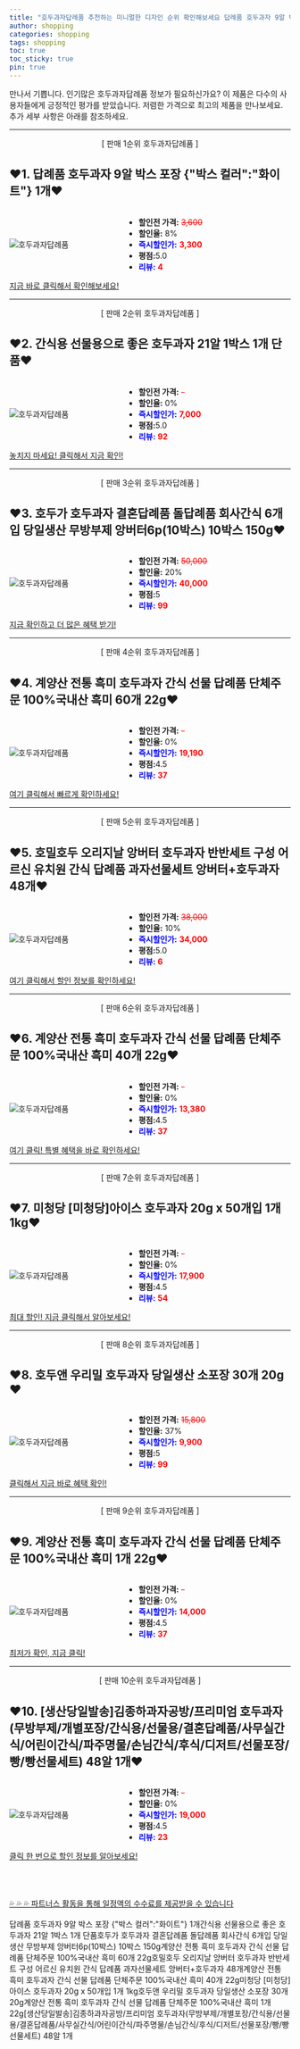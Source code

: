 ```yaml
---
title: "호두과자답례품 추천하는 미니멀한 디자인 순위 확인해보세요 답례품 호두과자 9알 박스 포장"
author: shopping
categories: shopping
tags: shopping
toc: true
toc_sticky: true
pin: true
---
```

만나서 기쁩니다. 인기많은 호두과자답례품 정보가 필요하신가요?  이 제품은 다수의 사용자들에게 긍정적인 평가를 받았습니다. 저렴한 가격으로 최고의 제품을 만나보세요. 추가 세부 사항은 아래를 참조하세요.

---
<p class="toplist" style="margin: 0 auto; display: block; width: fit-content;">[ 판매 1순위 호두과자답례품 ]</p>

<h2><strong>❤️1. 답례품 호두과자 9알 박스 포장 {"박스 컬러":"화이트"} 1개❤️</strong></h2>

<div style="display: flex; align-items: center;">
    <div style="flex: 0.4;">
        <img src="https://thumbnail10.coupangcdn.com/thumbnails/remote/230x230ex/image/vendor_inventory/95fa/f25355c9a32d82f07ceb46e0c2ab41fac36dd6732853414196413c138864.png" alt="호두과자답례품" style="max-width: 100%;">
    </div>
    <div style="flex: 0.6; margin-left: 10px;">
        <ul>
            <li><strong>할인전 가격:</strong> <del style="color: red;">3,600</del></li>
            <li><strong>할인율:</strong> 8%</li>
            <li><span style='color:blue'><strong>즉시할인가:</strong></span> <span style='color:red'><strong>3,300</strong></span></li>
            <li><strong>평점:</strong>5.0</li>
            <li><span style='color:blue'><strong>리뷰:</strong></span> <span style='color:red'><strong>4</strong></span></li>
        </ul>
    </div>
</div>
<div class="center">
    <a href="https://selin100587.github.io?lptag=AF9450613&subid=githubio&pageKey=6155095589&traceid=V0-153&itemId=11908926602&vendorItemId=74927927341" class="myButton">
        지금 바로 클릭해서 확인해보세요!
    </a>
</div>


---
<p class="toplist" style="margin: 0 auto; display: block; width: fit-content;">[ 판매 2순위 호두과자답례품 ]</p>

<h2><strong>❤️2. 간식용 선물용으로 좋은 호두과자 21알 1박스 1개 단품❤️</strong></h2>

<div style="display: flex; align-items: center;">
    <div style="flex: 0.4;">
        <img src="https://thumbnail10.coupangcdn.com/thumbnails/remote/230x230ex/image/vendor_inventory/ed20/ca216d3175877fc8c46a855c046cb883e4eb498dc5e1fb2cde1df75bfc1e.jpg" alt="호두과자답례품" style="max-width: 100%;">
    </div>
    <div style="flex: 0.6; margin-left: 10px;">
        <ul>
            <li><strong>할인전 가격:</strong> <del style="color: red;">-</del></li>
            <li><strong>할인율:</strong> 0%</li>
            <li><span style='color:blue'><strong>즉시할인가:</strong></span> <span style='color:red'><strong>7,000</strong></span></li>
            <li><strong>평점:</strong>5.0</li>
            <li><span style='color:blue'><strong>리뷰:</strong></span> <span style='color:red'><strong>92</strong></span></li>
        </ul>
    </div>
</div>
<div class="center">
    <a href="https://selin100587.github.io?lptag=AF9450613&subid=githubio&pageKey=5297180710&traceid=V0-153&itemId=7637488445&vendorItemId=74927927376" class="myButton">
        놓치지 마세요! 클릭해서 지금 확인!
    </a>
</div>


---
<p class="toplist" style="margin: 0 auto; display: block; width: fit-content;">[ 판매 3순위 호두과자답례품 ]</p>

<h2><strong>❤️3. 호두가 호두과자 결혼답례품 돌답례품 회사간식 6개입 당일생산 무방부제 앙버터6p(10박스) 10박스 150g❤️</strong></h2>

<div style="display: flex; align-items: center;">
    <div style="flex: 0.4;">
        <img src="https://thumbnail10.coupangcdn.com/thumbnails/remote/230x230ex/image/vendor_inventory/efb7/c994e689f0a539b71dba9de1322e43fdcf02e2e8727d8c0baef60a8eec16.jpg" alt="호두과자답례품" style="max-width: 100%;">
    </div>
    <div style="flex: 0.6; margin-left: 10px;">
        <ul>
            <li><strong>할인전 가격:</strong> <del style="color: red;">50,000</del></li>
            <li><strong>할인율:</strong> 20%</li>
            <li><span style='color:blue'><strong>즉시할인가:</strong></span> <span style='color:red'><strong>40,000</strong></span></li>
            <li><strong>평점:</strong>5</li>
            <li><span style='color:blue'><strong>리뷰:</strong></span> <span style='color:red'><strong>99</strong></span></li>
        </ul>
    </div>
</div>
<div class="center">
    <a href="https://selin100587.github.io?lptag=AF9450613&subid=githubio&pageKey=7760483600&traceid=V0-153&itemId=20926164452&vendorItemId=87992958234" class="myButton">
        지금 확인하고 더 많은 혜택 받기!
    </a>
</div>


---
<p class="toplist" style="margin: 0 auto; display: block; width: fit-content;">[ 판매 4순위 호두과자답례품 ]</p>

<h2><strong>❤️4. 계양산 전통 흑미 호두과자 간식 선물 답례품 단체주문 100%국내산 흑미 60개 22g❤️</strong></h2>

<div style="display: flex; align-items: center;">
    <div style="flex: 0.4;">
        <img src="https://thumbnail9.coupangcdn.com/thumbnails/remote/230x230ex/image/vendor_inventory/78e9/83c6a9db491fc0627e2f1c80898f19da6d3ca76d39225a7336f6014ba003.jpg" alt="호두과자답례품" style="max-width: 100%;">
    </div>
    <div style="flex: 0.6; margin-left: 10px;">
        <ul>
            <li><strong>할인전 가격:</strong> <del style="color: red;">-</del></li>
            <li><strong>할인율:</strong> 0%</li>
            <li><span style='color:blue'><strong>즉시할인가:</strong></span> <span style='color:red'><strong>19,190</strong></span></li>
            <li><strong>평점:</strong>4.5</li>
            <li><span style='color:blue'><strong>리뷰:</strong></span> <span style='color:red'><strong>37</strong></span></li>
        </ul>
    </div>
</div>
<div class="center">
    <a href="https://selin100587.github.io?lptag=AF9450613&subid=githubio&pageKey=7953112808&traceid=V0-153&itemId=21962159413&vendorItemId=89009913030" class="myButton">
        여기 클릭해서 빠르게 확인하세요!
    </a>
</div>


---
<p class="toplist" style="margin: 0 auto; display: block; width: fit-content;">[ 판매 5순위 호두과자답례품 ]</p>

<h2><strong>❤️5. 호밀호두 오리지날 앙버터 호두과자 반반세트 구성 어르신 유치원 간식 답례품 과자선물세트 앙버터+호두과자 48개❤️</strong></h2>

<div style="display: flex; align-items: center;">
    <div style="flex: 0.4;">
        <img src="https://thumbnail7.coupangcdn.com/thumbnails/remote/230x230ex/image/vendor_inventory/1420/4325ce4178c1f96f17808959ff966cc6a12aa508824f1632aa15a87b8a15.png" alt="호두과자답례품" style="max-width: 100%;">
    </div>
    <div style="flex: 0.6; margin-left: 10px;">
        <ul>
            <li><strong>할인전 가격:</strong> <del style="color: red;">38,000</del></li>
            <li><strong>할인율:</strong> 10%</li>
            <li><span style='color:blue'><strong>즉시할인가:</strong></span> <span style='color:red'><strong>34,000</strong></span></li>
            <li><strong>평점:</strong>5.0</li>
            <li><span style='color:blue'><strong>리뷰:</strong></span> <span style='color:red'><strong>6</strong></span></li>
        </ul>
    </div>
</div>
<div class="center">
    <a href="https://selin100587.github.io?lptag=AF9450613&subid=githubio&pageKey=7360049111&traceid=V0-153&itemId=18960350869&vendorItemId=86086288545" class="myButton">
        여기 클릭해서 할인 정보를 확인하세요!
    </a>
</div>


---
<p class="toplist" style="margin: 0 auto; display: block; width: fit-content;">[ 판매 6순위 호두과자답례품 ]</p>

<h2><strong>❤️6. 계양산 전통 흑미 호두과자 간식 선물 답례품 단체주문 100%국내산 흑미 40개 22g❤️</strong></h2>

<div style="display: flex; align-items: center;">
    <div style="flex: 0.4;">
        <img src="https://thumbnail9.coupangcdn.com/thumbnails/remote/230x230ex/image/vendor_inventory/78e9/83c6a9db491fc0627e2f1c80898f19da6d3ca76d39225a7336f6014ba003.jpg" alt="호두과자답례품" style="max-width: 100%;">
    </div>
    <div style="flex: 0.6; margin-left: 10px;">
        <ul>
            <li><strong>할인전 가격:</strong> <del style="color: red;">-</del></li>
            <li><strong>할인율:</strong> 0%</li>
            <li><span style='color:blue'><strong>즉시할인가:</strong></span> <span style='color:red'><strong>13,380</strong></span></li>
            <li><strong>평점:</strong>4.5</li>
            <li><span style='color:blue'><strong>리뷰:</strong></span> <span style='color:red'><strong>37</strong></span></li>
        </ul>
    </div>
</div>
<div class="center">
    <a href="https://selin100587.github.io?lptag=AF9450613&subid=githubio&pageKey=7953112808&traceid=V0-153&itemId=21962159412&vendorItemId=89009913021" class="myButton">
        여기 클릭! 특별 혜택을 바로 확인하세요!
    </a>
</div>


---
<p class="toplist" style="margin: 0 auto; display: block; width: fit-content;">[ 판매 7순위 호두과자답례품 ]</p>

<h2><strong>❤️7. 미청당 [미청당]아이스 호두과자 20g x 50개입 1개 1kg❤️</strong></h2>

<div style="display: flex; align-items: center;">
    <div style="flex: 0.4;">
        <img src="https://thumbnail7.coupangcdn.com/thumbnails/remote/230x230ex/image/vendor_inventory/9b55/f4b1bb52e6101322bd059f3ad679fbadf4245010bca20f3be2a276c9042d.jpg" alt="호두과자답례품" style="max-width: 100%;">
    </div>
    <div style="flex: 0.6; margin-left: 10px;">
        <ul>
            <li><strong>할인전 가격:</strong> <del style="color: red;">-</del></li>
            <li><strong>할인율:</strong> 0%</li>
            <li><span style='color:blue'><strong>즉시할인가:</strong></span> <span style='color:red'><strong>17,900</strong></span></li>
            <li><strong>평점:</strong>4.5</li>
            <li><span style='color:blue'><strong>리뷰:</strong></span> <span style='color:red'><strong>54</strong></span></li>
        </ul>
    </div>
</div>
<div class="center">
    <a href="https://selin100587.github.io?lptag=AF9450613&subid=githubio&pageKey=5340529638&traceid=V0-153&itemId=7826289498&vendorItemId=75117389874" class="myButton">
        최대 할인! 지금 클릭해서 알아보세요!
    </a>
</div>


---
<p class="toplist" style="margin: 0 auto; display: block; width: fit-content;">[ 판매 8순위 호두과자답례품 ]</p>

<h2><strong>❤️8. 호두앤 우리밀 호두과자 당일생산 소포장 30개 20g❤️</strong></h2>

<div style="display: flex; align-items: center;">
    <div style="flex: 0.4;">
        <img src="https://thumbnail6.coupangcdn.com/thumbnails/remote/230x230ex/image/vendor_inventory/7ff6/c476f024fd56af5a9dfa9215649d6b9be7bb2e436959556c983cda652d64.png" alt="호두과자답례품" style="max-width: 100%;">
    </div>
    <div style="flex: 0.6; margin-left: 10px;">
        <ul>
            <li><strong>할인전 가격:</strong> <del style="color: red;">15,800</del></li>
            <li><strong>할인율:</strong> 37%</li>
            <li><span style='color:blue'><strong>즉시할인가:</strong></span> <span style='color:red'><strong>9,900</strong></span></li>
            <li><strong>평점:</strong>5</li>
            <li><span style='color:blue'><strong>리뷰:</strong></span> <span style='color:red'><strong>99</strong></span></li>
        </ul>
    </div>
</div>
<div class="center">
    <a href="https://selin100587.github.io?lptag=AF9450613&subid=githubio&pageKey=8225133606&traceid=V0-153&itemId=23696454184&vendorItemId=90721550914" class="myButton">
        클릭해서 지금 바로 혜택 확인!
    </a>
</div>


---
<p class="toplist" style="margin: 0 auto; display: block; width: fit-content;">[ 판매 9순위 호두과자답례품 ]</p>

<h2><strong>❤️9. 계양산 전통 흑미 호두과자 간식 선물 답례품 단체주문 100%국내산 흑미 1개 22g❤️</strong></h2>

<div style="display: flex; align-items: center;">
    <div style="flex: 0.4;">
        <img src="https://thumbnail8.coupangcdn.com/thumbnails/remote/230x230ex/image/vendor_inventory/2f4c/287dba434dfead9ba443cff1af7a39ac2c150b75a1d5a1278775c494b97e.JPG" alt="호두과자답례품" style="max-width: 100%;">
    </div>
    <div style="flex: 0.6; margin-left: 10px;">
        <ul>
            <li><strong>할인전 가격:</strong> <del style="color: red;">-</del></li>
            <li><strong>할인율:</strong> 0%</li>
            <li><span style='color:blue'><strong>즉시할인가:</strong></span> <span style='color:red'><strong>14,000</strong></span></li>
            <li><strong>평점:</strong>4.5</li>
            <li><span style='color:blue'><strong>리뷰:</strong></span> <span style='color:red'><strong>37</strong></span></li>
        </ul>
    </div>
</div>
<div class="center">
    <a href="https://selin100587.github.io?lptag=AF9450613&subid=githubio&pageKey=7953112808&traceid=V0-153&itemId=5756285956&vendorItemId=73053000222" class="myButton">
        최저가 확인, 지금 클릭!
    </a>
</div>


---
<p class="toplist" style="margin: 0 auto; display: block; width: fit-content;">[ 판매 10순위 호두과자답례품 ]</p>

<h2><strong>❤️10. [생산당일발송]김종하과자공방/프리미엄 호두과자(무방부제/개별포장/간식용/선물용/결혼답례품/사무실간식/어린이간식/파주명물/손님간식/후식/디저트/선물포장/빵/빵선물세트) 48알 1개❤️</strong></h2>

<div style="display: flex; align-items: center;">
    <div style="flex: 0.4;">
        <img src="https://thumbnail7.coupangcdn.com/thumbnails/remote/230x230ex/image/vendor_inventory/be2c/b40290193903cf18334801d1c0fdf9898fada0a9e071069d7168a6ac527b.JPG" alt="호두과자답례품" style="max-width: 100%;">
    </div>
    <div style="flex: 0.6; margin-left: 10px;">
        <ul>
            <li><strong>할인전 가격:</strong> <del style="color: red;">-</del></li>
            <li><strong>할인율:</strong> 0%</li>
            <li><span style='color:blue'><strong>즉시할인가:</strong></span> <span style='color:red'><strong>19,000</strong></span></li>
            <li><strong>평점:</strong>4.5</li>
            <li><span style='color:blue'><strong>리뷰:</strong></span> <span style='color:red'><strong>23</strong></span></li>
        </ul>
    </div>
</div>
<div class="center">
    <a href="https://selin100587.github.io?lptag=AF9450613&subid=githubio&pageKey=8244741596&traceid=V0-153&itemId=21017318247&vendorItemId=73999111713" class="myButton">
        클릭 한 번으로 할인 정보를 알아보세요!
    </a>
</div>

<br><br><br>[💦 💦 💦 파트너스 활동을 통해 일정액의 수수료를 제공받을 수 있습니다](https://link.coupang.com/a/bcpT2c)<br><br>답례품 호두과자 9알 박스 포장 {"박스 컬러":"화이트"} 1개간식용 선물용으로 좋은 호두과자 21알 1박스 1개 단품호두가 호두과자 결혼답례품 돌답례품 회사간식 6개입 당일생산 무방부제 앙버터6p(10박스) 10박스 150g계양산 전통 흑미 호두과자 간식 선물 답례품 단체주문 100%국내산 흑미 60개 22g호밀호두 오리지날 앙버터 호두과자 반반세트 구성 어르신 유치원 간식 답례품 과자선물세트 앙버터+호두과자 48개계양산 전통 흑미 호두과자 간식 선물 답례품 단체주문 100%국내산 흑미 40개 22g미청당 [미청당]아이스 호두과자 20g x 50개입 1개 1kg호두앤 우리밀 호두과자 당일생산 소포장 30개 20g계양산 전통 흑미 호두과자 간식 선물 답례품 단체주문 100%국내산 흑미 1개 22g[생산당일발송]김종하과자공방/프리미엄 호두과자(무방부제/개별포장/간식용/선물용/결혼답례품/사무실간식/어린이간식/파주명물/손님간식/후식/디저트/선물포장/빵/빵선물세트) 48알 1개